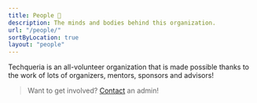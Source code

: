```yaml
---
title: People 👥
description: The minds and bodies behind this organization.
url: "/people/"
sortByLocation: true
layout: "people"
---
```


Techqueria is an all-volunteer organization that is made possible thanks to the work of lots of organizers, mentors, sponsors and advisors!

> Want to get involved? [Contact](/contact/) an admin!

